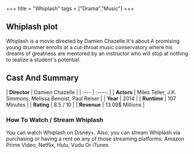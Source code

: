 +++
title = "Whiplash"
tags = ["Drama","Music"]
+++
## Whiplash plot
Whiplash is a movie directed by Damien Chazelle It's about A promising young drummer enrolls at a cut-throat music conservatory where his dreams of greatness are mentored by an instructor who will stop at nothing to realize a student's potential.
## Cast And Summary
| **Director**      | Damien Chazelle |
    | :---        |    :----:   |
    |  **Actors** | Miles Teller, J.K. Simmons, Melissa Benoist, Paul Reiser |
    | **Year**   | 2014    |
    |  **Runtime** | 107 Minutes |
    |  **Rating** | 8.5 / 10 | 
    |  **Revenue** | 13.09$ Millions |
### How To Watch / Stream Whiplash
You can watch Whiplash on Disney+.
Also, you can stream Whiplash via purchasing or having a rent on any of those streaming platforms.
Amazon Prime Video, Netflix, Hulu, Vudu Or iTunes